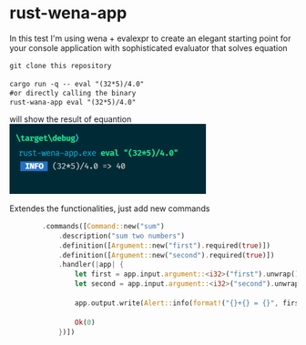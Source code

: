 # rust-wena-app

In this test I'm using wena + evalexpr to create an elegant starting point for your console application with sophisticated evaluator that solves equation

```shell
git clone this repository

cargo run -q -- eval "(32*5)/4.0"
#or directly calling the binary
rust-wana-app eval "(32*5)/4.0"
```

will show the result of equantion  
![](Console.png)

Extendes the functionalities, just add new commands

```Rust
        .commands([Command::new("sum")
            .description("sum two numbers")
            .definition([Argument::new("first").required(true)])
            .definition([Argument::new("second").required(true)])
            .handler(|app| {
                let first = app.input.argument::<i32>("first").unwrap();
                let second = app.input.argument::<i32>("second").unwrap();
                               
                app.output.write(Alert::info(format!("{}+{} = {}", first, second, first + second )));

                Ok(0)
            })])
```
